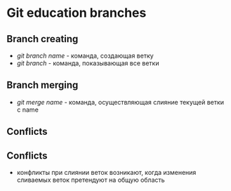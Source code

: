 # Git education branches

## Branch creating

* *git branch name* - команда, создающая ветку
* *git branch* - команда, показывающая все ветки

## Branch merging

* *git merge name* - команда, осуществляющая слияние текущей ветки с name

## Conflicts

## Conflicts

* конфликты при слиянии веток возникают, когда изменения сливаемых веток претендуют на общую область

